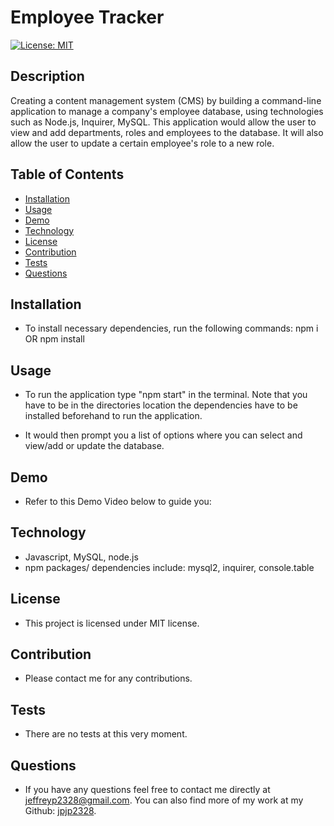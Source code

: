 # Employee Tracker
[![License: MIT](https://img.shields.io/badge/License-MIT-yellow.svg)](https://opensource.org/licenses/MIT)

## Description
Creating a content management system (CMS) by building a command-line application to manage a company's employee database, using technologies such as Node.js, Inquirer, MySQL. This application would allow the user to view and add departments, roles and employees to the database. It will also allow the user to update a certain employee's role to a new role.

## Table of Contents
- [Installation](#installation)
- [Usage](#usage)
- [Demo](#demo)
- [Technology](#technology)
- [License](#license)
- [Contribution](#contribution)
- [Tests](#tests)
- [Questions](#questions)

## Installation
- To install necessary dependencies, run the following commands:
npm i OR npm install

## Usage
- To run the application type "npm start" in the terminal. Note that you have to be in the directories location the dependencies have to be installed beforehand to run the application.

- It would then prompt you a list of options where you can select and view/add or update the database.

## Demo
- Refer to this Demo Video below to guide you:


## Technology
- Javascript, MySQL, node.js
- npm packages/ dependencies include: mysql2, inquirer, console.table

## License
- This project is licensed under MIT license.

## Contribution
- Please contact me for any contributions.

## Tests
- There are no tests at this very moment.

## Questions
- If you have any questions feel free to contact me directly at jeffreyp2328@gmail.com. You can also find more of my work at my Github: [jpjp2328](https://github.com/jpjp2328/).
